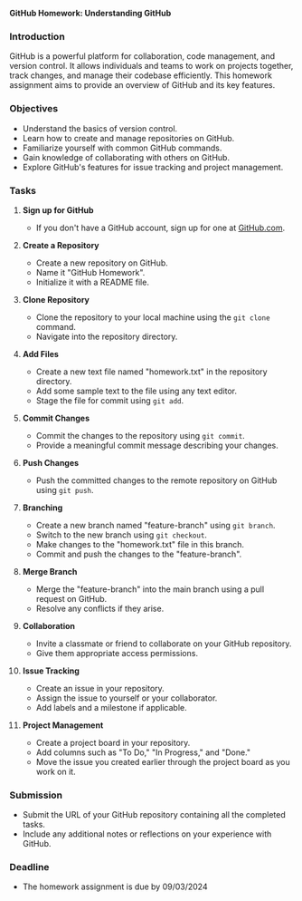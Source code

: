 **GitHub Homework: Understanding GitHub**

### Introduction
GitHub is a powerful platform for collaboration, code management, and version control. It allows individuals and teams to work on projects together, track changes, and manage their codebase efficiently. This homework assignment aims to provide an overview of GitHub and its key features.

### Objectives
- Understand the basics of version control.
- Learn how to create and manage repositories on GitHub.
- Familiarize yourself with common GitHub commands.
- Gain knowledge of collaborating with others on GitHub.
- Explore GitHub's features for issue tracking and project management.

### Tasks

1. **Sign up for GitHub**
   - If you don't have a GitHub account, sign up for one at [GitHub.com](https://github.com/).

2. **Create a Repository**
   - Create a new repository on GitHub.
   - Name it "GitHub Homework".
   - Initialize it with a README file.

3. **Clone Repository**
   - Clone the repository to your local machine using the `git clone` command.
   - Navigate into the repository directory.

4. **Add Files**
   - Create a new text file named "homework.txt" in the repository directory.
   - Add some sample text to the file using any text editor.
   - Stage the file for commit using `git add`.

5. **Commit Changes**
   - Commit the changes to the repository using `git commit`.
   - Provide a meaningful commit message describing your changes.

6. **Push Changes**
   - Push the committed changes to the remote repository on GitHub using `git push`.

7. **Branching**
   - Create a new branch named "feature-branch" using `git branch`.
   - Switch to the new branch using `git checkout`.
   - Make changes to the "homework.txt" file in this branch.
   - Commit and push the changes to the "feature-branch".

8. **Merge Branch**
   - Merge the "feature-branch" into the main branch using a pull request on GitHub.
   - Resolve any conflicts if they arise.

9. **Collaboration**
   - Invite a classmate or friend to collaborate on your GitHub repository.
   - Give them appropriate access permissions.

10. **Issue Tracking**
    - Create an issue in your repository.
    - Assign the issue to yourself or your collaborator.
    - Add labels and a milestone if applicable.

11. **Project Management**
    - Create a project board in your repository.
    - Add columns such as "To Do," "In Progress," and "Done."
    - Move the issue you created earlier through the project board as you work on it.

### Submission
- Submit the URL of your GitHub repository containing all the completed tasks.
- Include any additional notes or reflections on your experience with GitHub.

### Deadline
- The homework assignment is due by 09/03/2024

